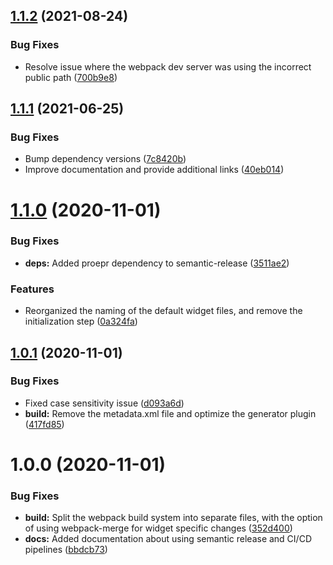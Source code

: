 ## [1.1.2](https://github.com/ptc-iot-sharing/ThingworxDemoWebpackWidget/compare/v1.1.1...v1.1.2) (2021-08-24)


### Bug Fixes

* Resolve issue where the webpack dev server was using the incorrect public path ([700b9e8](https://github.com/ptc-iot-sharing/ThingworxDemoWebpackWidget/commit/700b9e861ddd0c38819c1c1d8f1382d7e3183e0e))

## [1.1.1](https://github.com/ptc-iot-sharing/ThingworxDemoWebpackWidget/compare/v1.1.0...v1.1.1) (2021-06-25)


### Bug Fixes

* Bump dependency versions ([7c8420b](https://github.com/ptc-iot-sharing/ThingworxDemoWebpackWidget/commit/7c8420bd063c898ce78da482c93eafefe469a4a7))
* Improve documentation and provide additional links ([40eb014](https://github.com/ptc-iot-sharing/ThingworxDemoWebpackWidget/commit/40eb014db2eb8d06b103adbed3e2d0b90e4a3f6b))

# [1.1.0](https://github.com/ptc-iot-sharing/ThingworxDemoWebpackWidget/compare/v1.0.1...v1.1.0) (2020-11-01)


### Bug Fixes

* **deps:** Added proepr dependency to semantic-release ([3511ae2](https://github.com/ptc-iot-sharing/ThingworxDemoWebpackWidget/commit/3511ae2c5b0912d7f3add5182fd691217be7cd8f))


### Features

* Reorganized the naming of the default widget files, and remove the initialization step ([0a324fa](https://github.com/ptc-iot-sharing/ThingworxDemoWebpackWidget/commit/0a324fa89e402630c252a3e84f52ea69a51fc6e8))

## [1.0.1](https://github.com/ptc-iot-sharing/ThingworxDemoWebpackWidget/compare/v1.0.0...v1.0.1) (2020-11-01)


### Bug Fixes

* Fixed case sensitivity issue ([d093a6d](https://github.com/ptc-iot-sharing/ThingworxDemoWebpackWidget/commit/d093a6d694ff38114580c69b6405565da03630a6))
* **build:** Remove the metadata.xml file and optimize the generator plugin ([417fd85](https://github.com/ptc-iot-sharing/ThingworxDemoWebpackWidget/commit/417fd8539663ff87ed25e80ec84e756d3b30fabf))

# 1.0.0 (2020-11-01)


### Bug Fixes

* **build:** Split the webpack build system into separate files, with the option of using webpack-merge for widget specific changes ([352d400](https://github.com/ptc-iot-sharing/ThingworxDemoWebpackWidget/commit/352d4006d325d2d1481e4c54ea5d93887ddf67a9))
* **docs:** Added documentation about using semantic release and CI/CD pipelines ([bbdcb73](https://github.com/ptc-iot-sharing/ThingworxDemoWebpackWidget/commit/bbdcb73982c3ed8b639f06f9128d730f0ea707d6))
